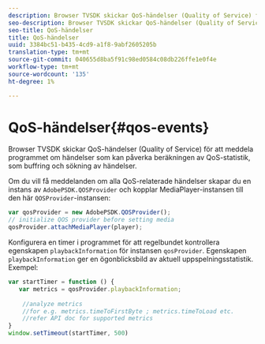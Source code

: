 ```yaml
---
description: Browser TVSDK skickar QoS-händelser (Quality of Service) för att meddela programmet om händelser som kan påverka beräkningen av QoS-statistik, som buffring och sökning av händelser.
seo-description: Browser TVSDK skickar QoS-händelser (Quality of Service) för att meddela programmet om händelser som kan påverka beräkningen av QoS-statistik, som buffring och sökning av händelser.
seo-title: QoS-händelser
title: QoS-händelser
uuid: 3384bc51-b435-4cd9-a1f8-9abf2605205b
translation-type: tm+mt
source-git-commit: 040655d8ba5f91c98ed0584c08db226ffe1e0f4e
workflow-type: tm+mt
source-wordcount: '135'
ht-degree: 1%

---
```



# QoS-händelser{#qos-events}

Browser TVSDK skickar QoS-händelser (Quality of Service) för att meddela programmet om händelser som kan påverka beräkningen av QoS-statistik, som buffring och sökning av händelser.

Om du vill få meddelanden om alla QoS-relaterade händelser skapar du en instans av `AdobePSDK.QOSProvider` och kopplar MediaPlayer-instansen till den här `QOSProvider`-instansen:

```js
var qosProvider = new AdobePSDK.QOSProvider(); 
// initialize QOS provider before setting media  
qosProvider.attachMediaPlayer(player);
```

Konfigurera en timer i programmet för att regelbundet kontrollera egenskapen `playbackInformation` för instansen `qosProvider`. Egenskapen `playbackInformation` ger en ögonblicksbild av aktuell uppspelningsstatistik. Exempel:

```js
var startTimer = function () { 
   var metrics = qosProvider.playbackInformation; 
 
    //analyze metrics 
    //for e.g. metrics.timeToFirstByte ; metrics.timeToLoad etc.  
    //refer API doc for supported metrics  
} 
window.setTimeout(startTimer, 500) 
```

